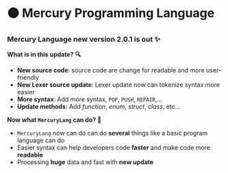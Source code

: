 # 🟠 Mercury Programming Language
### Mercury Language new version 2.0.1 is out ✨

**What is in this update? 🔍**
- **New source code**: source code are change for readable and more user-friendly
- **New Lexer source update**: Lexer update now can tokenize syntax more easier
- **More syntax**: Add more syntax, ```POP```, ```PUSH```, ```REPAIR```,...
- **Update methods**: Add *function*, *enum*, *struct*, *class*, etc... 

**Now what ```MercuryLang``` can do? 🧠**
- ```MercuryLang``` now can do can do **several** things like a basic program language can do
- Easier syntax can help developers code **faster** and make code more **readable**
- Processing **huge** data and fast with **new update**
